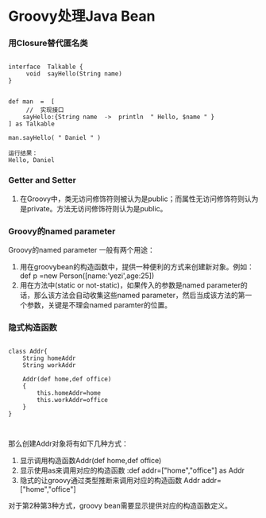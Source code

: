 # Groovy处理Java Bean


### 用Closure替代匿名类

```

interface  Talkable {
     void  sayHello(String name)
}
	

def man  =  [
     //  实现接口 
    sayHello:{String name  ->  println  " Hello, $name " }
] as Talkable

man.sayHello( " Daniel " )

运行结果：
Hello, Daniel

```


### Getter and Setter

1. 在Groovy中，类无访问修饰符则被认为是public；而属性无访问修饰符则认为是private。方法无访问修饰符则认为是public。 


### Groovy的named parameter

Groovy的named parameter 一般有两个用途：

1. 用在groovybean的构造函数中，提供一种便利的方式来创建新对象。例如：def p =new Person([name:'yezi',age:25])   
2. 用在方法中(static or not-static)，如果传入的参数是named parameter的话，那么该方法会自动收集这些named parameter，然后当成该方法的第一个参数，关键是不理会named paramter的位置。




### 隐式构造函数

```

class Addr{  
    String homeAddr  
    String workAddr  
      
    Addr(def home,def office)  
    {  
        this.homeAddr=home  
        this.workAddr=office  
    }  
}  



```


那么创建Addr对象将有如下几种方式：

1. 显示调用构造函数Addr(def home,def office)
2. 显示使用as来调用对应的构造函数 :def addr=["home","office"] as Addr
3. 隐式的让groovy通过类型推断来调用对应的构造函数 Addr </strong>addr=["home","office"]  


对于第2种第3种方式，groovy bean需要显示提供对应的构造函数定义。


